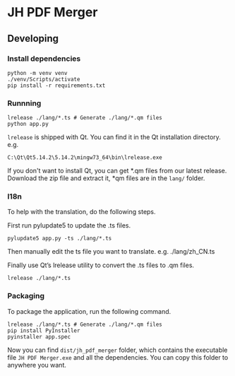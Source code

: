 # JH PDF Merger

## Developing

### Install dependencies

```shell
python -m venv venv
./venv/Scripts/activate
pip install -r requirements.txt
```
### Runnning

```shell
lrelease ./lang/*.ts # Generate ./lang/*.qm files
python app.py
```
`lrelease` is shipped with Qt. You can find it in the Qt installation directory. e.g.
```
C:\Qt\Qt5.14.2\5.14.2\mingw73_64\bin\lrelease.exe
```

If you don't want to install Qt, you can get *.qm files from our latest release. Download the zip file and extract it, *qm files are in the `lang/` folder.


### I18n

To help with the translation, do the following steps.

First run pylupdate5 to update the .ts files.

```shell
pylupdate5 app.py -ts ./lang/*.ts
```
Then manually edit the ts file you want to translate. e.g. ./lang/zh_CN.ts

Finally use Qt’s lrelease utility to convert the .ts files to .qm files.
```shell
lrelease ./lang/*.ts
```

### Packaging

To package the application, run the following command.

```shell
lrelease ./lang/*.ts # Generate ./lang/*.qm files
pip install PyInstaller
pyinstaller app.spec
```
Now you can find `dist/jh_pdf_merger` folder, which contains the executable file `JH PDF Merger.exe` and all the dependencies.
You can copy this folder to anywhere you want.

